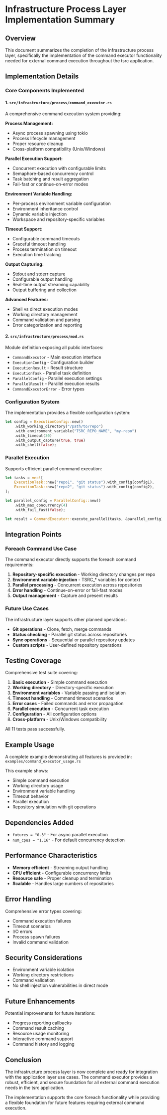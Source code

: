 # Infrastructure Process Layer Implementation Summary

## Overview

This document summarizes the completion of the infrastructure process layer, specifically the implementation of the command executor functionality needed for external command execution throughout the tsrc application.

## Implementation Details

### Core Components Implemented

#### 1. `src/infrastructure/process/command_executor.rs`

A comprehensive command execution system providing:

**Process Management:**
- Async process spawning using tokio
- Process lifecycle management
- Proper resource cleanup
- Cross-platform compatibility (Unix/Windows)

**Parallel Execution Support:**
- Concurrent execution with configurable limits
- Semaphore-based concurrency control
- Task batching and result aggregation
- Fail-fast or continue-on-error modes

**Environment Variable Handling:**
- Per-process environment variable configuration
- Environment inheritance control
- Dynamic variable injection
- Workspace and repository-specific variables

**Timeout Support:**
- Configurable command timeouts
- Graceful timeout handling
- Process termination on timeout
- Execution time tracking

**Output Capturing:**
- Stdout and stderr capture
- Configurable output handling
- Real-time output streaming capability
- Output buffering and collection

**Advanced Features:**
- Shell vs direct execution modes
- Working directory management
- Command validation and parsing
- Error categorization and reporting

#### 2. `src/infrastructure/process/mod.rs`

Module definition exposing all public interfaces:
- `CommandExecutor` - Main execution interface
- `ExecutionConfig` - Configuration builder
- `ExecutionResult` - Result structure
- `ExecutionTask` - Parallel task definition
- `ParallelConfig` - Parallel execution settings
- `ParallelResult` - Parallel execution results
- `CommandExecutorError` - Error types

### Configuration System

The implementation provides a flexible configuration system:

```rust
let config = ExecutionConfig::new()
    .with_working_directory("/path/to/repo")
    .with_environment_variable("TSRC_REPO_NAME", "my-repo")
    .with_timeout(30)
    .with_output_capture(true, true)
    .with_shell(false);
```

### Parallel Execution

Supports efficient parallel command execution:

```rust
let tasks = vec![
    ExecutionTask::new("repo1", "git status").with_config(config1),
    ExecutionTask::new("repo2", "git status").with_config(config2),
];

let parallel_config = ParallelConfig::new()
    .with_max_concurrency(4)
    .with_fail_fast(false);

let result = CommandExecutor::execute_parallel(tasks, &parallel_config).await;
```

## Integration Points

### Foreach Command Use Case

The command executor directly supports the foreach command requirements:

1. **Repository-specific execution** - Working directory changes per repo
2. **Environment variable injection** - TSRC_* variables for context
3. **Parallel processing** - Concurrent execution across repositories
4. **Error handling** - Continue-on-error or fail-fast modes
5. **Output management** - Capture and present results

### Future Use Cases

The infrastructure layer supports other planned operations:

- **Git operations** - Clone, fetch, merge commands
- **Status checking** - Parallel git status across repositories
- **Sync operations** - Sequential or parallel repository updates
- **Custom scripts** - User-defined repository operations

## Testing Coverage

Comprehensive test suite covering:

1. **Basic execution** - Simple command execution
2. **Working directory** - Directory-specific execution
3. **Environment variables** - Variable passing and isolation
4. **Timeout handling** - Command timeout scenarios
5. **Error cases** - Failed commands and error propagation
6. **Parallel execution** - Concurrent task execution
7. **Configuration** - All configuration options
8. **Cross-platform** - Unix/Windows compatibility

All 11 tests pass successfully.

## Example Usage

A complete example demonstrating all features is provided in:
`examples/command_executor_usage.rs`

This example shows:
- Simple command execution
- Working directory usage
- Environment variable handling
- Timeout behavior
- Parallel execution
- Repository simulation with git operations

## Dependencies Added

- `futures = "0.3"` - For async parallel execution
- `num_cpus = "1.16"` - For default concurrency detection

## Performance Characteristics

- **Memory efficient** - Streaming output handling
- **CPU efficient** - Configurable concurrency limits
- **Resource safe** - Proper cleanup and termination
- **Scalable** - Handles large numbers of repositories

## Error Handling

Comprehensive error types covering:
- Command execution failures
- Timeout scenarios
- I/O errors
- Process spawn failures
- Invalid command validation

## Security Considerations

- Environment variable isolation
- Working directory restrictions
- Command validation
- No shell injection vulnerabilities in direct mode

## Future Enhancements

Potential improvements for future iterations:
- Progress reporting callbacks
- Command result caching
- Resource usage monitoring
- Interactive command support
- Command history and logging

## Conclusion

The infrastructure process layer is now complete and ready for integration with the application layer use cases. The command executor provides a robust, efficient, and secure foundation for all external command execution needs in the tsrc application.

The implementation supports the core foreach functionality while providing a flexible foundation for future features requiring external command execution.